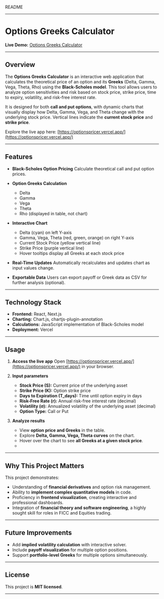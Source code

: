 README

---

# Options Greeks Calculator

**Live Demo:** [Options Greeks Calculator](https://optionspricer.vercel.app/)

---

## Overview

The **Options Greeks Calculator** is an interactive web application that calculates the theoretical price of an option and its **Greeks** (Delta, Gamma, Vega, Theta, Rho) using the **Black-Scholes model**. This tool allows users to analyze option sensitivities and risk based on stock price, strike price, time to expiry, volatility, and risk-free interest rate.

It is designed for both **call and put options**, with dynamic charts that visually display how Delta, Gamma, Vega, and Theta change with the underlying stock price. Vertical lines indicate the **current stock price** and **strike price**.

Explore the live app here: [https://optionspricer.vercel.app/](https://optionspricer.vercel.app/)

---

## Features

* **Black-Scholes Option Pricing**
  Calculate theoretical call and put option prices.

* **Option Greeks Calculation**

  * Delta
  * Gamma
  * Vega
  * Theta
  * Rho (displayed in table, not chart)

* **Interactive Chart**

  * Delta (cyan) on left Y-axis
  * Gamma, Vega, Theta (red, green, orange) on right Y-axis
  * Current Stock Price (yellow vertical line)
  * Strike Price (purple vertical line)
  * Hover tooltips display all Greeks at each stock price

* **Real-Time Updates**
  Automatically recalculates and updates chart as input values change.

* **Exportable Data**
  Users can export payoff or Greek data as CSV for further analysis (optional).

---

## Technology Stack

* **Frontend:** React, Next.js
* **Charting:** Chart.js, chartjs-plugin-annotation
* **Calculations:** JavaScript implementation of Black-Scholes model
* **Deployment:** Vercel

---

## Usage

1. **Access the live app**
   Open [https://optionspricer.vercel.app/](https://optionspricer.vercel.app/) in your browser.

2. **Input parameters**

   * **Stock Price (S):** Current price of the underlying asset
   * **Strike Price (K):** Option strike price
   * **Days to Expiration (T\_days):** Time until option expiry in days
   * **Risk-Free Rate (r):** Annual risk-free interest rate (decimal)
   * **Volatility (σ):** Annualized volatility of the underlying asset (decimal)
   * **Option Type:** Call or Put

3. **Analyze results**

   * View **option price and Greeks** in the table.
   * Explore **Delta, Gamma, Vega, Theta curves** on the chart.
   * Hover over the chart to see **all Greeks at a given stock price**.
   * 
---

## Why This Project Matters

This project demonstrates:

* Understanding of **financial derivatives** and option risk management.
* Ability to **implement complex quantitative models** in code.
* Proficiency in **frontend visualization**, creating interactive and professional dashboards.
* Integration of **financial theory and software engineering**, a highly sought skill for roles in FICC and Equities trading.

---

## Future Improvements

* Add **implied volatility calculation** with interactive solver.
* Include **payoff visualization** for multiple option positions.
* Support **portfolio-level Greeks** for multiple options simultaneously.

---

## License

This project is **MIT licensed**.

---
